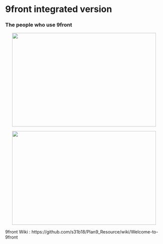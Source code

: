 # 9front integrated version 
<h3>The people who use 9front</h3>
<p align="center">
  <img width="460" height="300" src="http://fqa.9front.org/sweat.gif">
</p>
<p align="center">
  <img width="460" height="300" src="http://fqa.9front.org/giveup1.jpg">
</p>
9front Wiki : https://github.com/s31b18/Plan9_Resource/wiki/Welcome-to-9front
  

